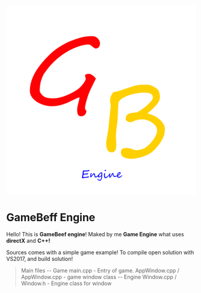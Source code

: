 ![GameBeef logo](/GameBeef_logo.png "GameBeef")
# GameBeff Engine

Hello! This is **GameBeef engine**! Maked by me **Game Engine** what uses **directX** and **C++!**

Sources comes with a simple game example! 
To compile open solution with VS2017, and build solution!

> Main files
> -- Game
> main.cpp - Entry of game.
> AppWindow.cpp / AppWindow.cpp - game window class
> -- Engine
> Window.cpp / Window.h - Engine class for window
